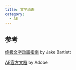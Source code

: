 ```yaml
---
title: 文字动画
category:
  - AE
---
```

## 参考

[终极文字动画指南](https://www.bilibili.com/video/BV1c741177Wp) by Jake Bartlett

[AE官方文档](https://helpx.adobe.com/cn/after-effects/using/formatting-characters-character-panel.html) by Adobe
